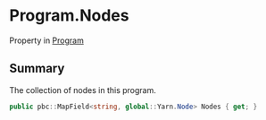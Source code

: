 # Program.Nodes

Property in [Program](/docs/api/csharp/yarn.program.md)

## Summary


The collection of nodes in this program.


```csharp
public pbc::MapField<string, global::Yarn.Node> Nodes { get; }
```

